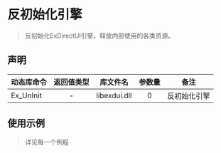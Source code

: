 
# 反初始化引擎

> 反初始化ExDirectUI引擎，释放内部使用的各类资源。

## 声明

|动态库命令   |   返回值类型   |   库文件名   |   参数量   | 备注 |
|----|:--:|:--:|:--:|----|
|Ex_UnInit   |   -   |   libexdui.dll   |   0   |   反初始化引擎|


## 使用示例

> 详见每一个例程
